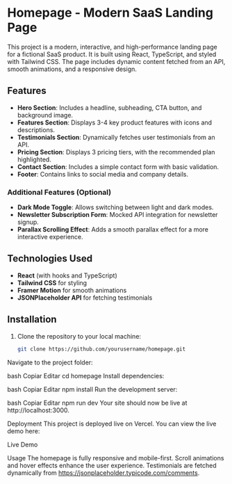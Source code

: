 # Homepage - Modern SaaS Landing Page

This project is a modern, interactive, and high-performance landing page for a fictional SaaS product. It is built using React, TypeScript, and styled with Tailwind CSS. The page includes dynamic content fetched from an API, smooth animations, and a responsive design.

## Features

- **Hero Section**: Includes a headline, subheading, CTA button, and background image.
- **Features Section**: Displays 3-4 key product features with icons and descriptions.
- **Testimonials Section**: Dynamically fetches user testimonials from an API.
- **Pricing Section**: Displays 3 pricing tiers, with the recommended plan highlighted.
- **Contact Section**: Includes a simple contact form with basic validation.
- **Footer**: Contains links to social media and company details.

### Additional Features (Optional)
- **Dark Mode Toggle**: Allows switching between light and dark modes.
- **Newsletter Subscription Form**: Mocked API integration for newsletter signup.
- **Parallax Scrolling Effect**: Adds a smooth parallax effect for a more interactive experience.

## Technologies Used

- **React** (with hooks and TypeScript)
- **Tailwind CSS** for styling
- **Framer Motion** for smooth animations
- **JSONPlaceholder API** for fetching testimonials

## Installation

1. Clone the repository to your local machine:

   ```bash
   git clone https://github.com/yourusername/homepage.git
Navigate to the project folder:

bash
Copiar
Editar
cd homepage
Install dependencies:

bash
Copiar
Editar
npm install
Run the development server:

bash
Copiar
Editar
npm run dev
Your site should now be live at http://localhost:3000.

Deployment
This project is deployed live on Vercel. You can view the live demo here:

Live Demo

Usage
The homepage is fully responsive and mobile-first.
Scroll animations and hover effects enhance the user experience.
Testimonials are fetched dynamically from https://jsonplaceholder.typicode.com/comments.
